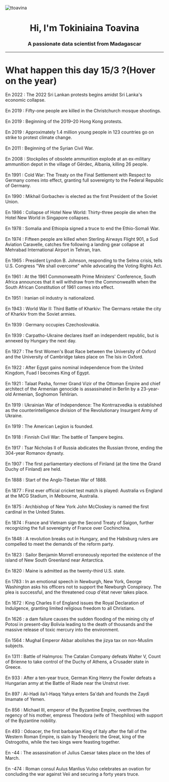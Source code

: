 
<p align="left"> <img src="https://komarev.com/ghpvc/?username=ttoavina&label=Profile%20views&color=0e75b6&style=flat" alt="ttoavina" /> </p>
<h1 align="center">Hi, I'm Tokiniaina Toavina</h1>
<h3 align="center">A passionate data scientist from Madagascar</h3>
    
<hr/>
<h1> What happen this day 15/3 ?(Hover on the year)</h1>

En 2022 : The 2022 Sri Lankan protests begins amidst Sri Lanka's economic collapse.
<br/><br/>
En 2019 : Fifty-one people are killed in the Christchurch mosque shootings.
<br/><br/>
En 2019 : Beginning of the 2019–20 Hong Kong protests.
<br/><br/>
En 2019 : Approximately 1.4 million young people in 123 countries go on strike to protest climate change.
<br/><br/>
En 2011 : Beginning of the Syrian Civil War.
<br/><br/>
En 2008 : Stockpiles of obsolete ammunition explode at an ex-military ammunition depot in the village of Gërdec, Albania, killing 26 people.
<br/><br/>
En 1991 : Cold War: The Treaty on the Final Settlement with Respect to Germany comes into effect, granting full sovereignty to the Federal Republic of Germany.
<br/><br/>
En 1990 : Mikhail Gorbachev is elected as the first President of the Soviet Union.
<br/><br/>
En 1986 : Collapse of Hotel New World: Thirty-three people die when the Hotel New World in Singapore collapses.
<br/><br/>
En 1978 : Somalia and Ethiopia signed a truce to end the Ethio-Somali War.
<br/><br/>
En 1974 : Fifteen people are killed when Sterling Airways Flight 901, a Sud Aviation Caravelle, catches fire following a landing gear collapse at Mehrabad International Airport in Tehran, Iran.
<br/><br/>
En 1965 : President Lyndon B. Johnson, responding to the Selma crisis, tells U.S. Congress "We shall overcome" while advocating the Voting Rights Act.
<br/><br/>
En 1961 : At the 1961 Commonwealth Prime Ministers' Conference, South Africa announces that it will withdraw from the Commonwealth when the South African Constitution of 1961 comes into effect.
<br/><br/>
En 1951 : Iranian oil industry is nationalized.
<br/><br/>
En 1943 : World War II: Third Battle of Kharkiv: The Germans retake the city of Kharkiv from the Soviet armies.
<br/><br/>
En 1939 : Germany occupies Czechoslovakia.
<br/><br/>
En 1939 : Carpatho-Ukraine declares itself an independent republic, but is annexed by Hungary the next day.
<br/><br/>
En 1927 : The first Women's Boat Race between the University of Oxford and the University of Cambridge takes place on The Isis in Oxford.
<br/><br/>
En 1922 : After Egypt gains nominal independence from the United Kingdom, Fuad I becomes King of Egypt.
<br/><br/>
En 1921 : Talaat Pasha, former Grand Vizir of the Ottoman Empire and chief architect of the Armenian genocide is assassinated in Berlin by a 23-year-old Armenian, Soghomon Tehlirian.
<br/><br/>
En 1919 : Ukrainian War of Independence: The Kontrrazvedka is established as the counterintelligence division of the Revolutionary Insurgent Army of Ukraine.
<br/><br/>
En 1919 : The American Legion is founded.
<br/><br/>
En 1918 : Finnish Civil War: The battle of Tampere begins.
<br/><br/>
En 1917 : Tsar Nicholas II of Russia abdicates the Russian throne, ending the 304-year Romanov dynasty.
<br/><br/>
En 1907 : The first parliamentary elections of Finland (at the time the Grand Duchy of Finland) are held.
<br/><br/>
En 1888 : Start of the Anglo-Tibetan War of 1888.
<br/><br/>
En 1877 : First ever official cricket test match is played: Australia vs England at the MCG Stadium, in Melbourne, Australia.
<br/><br/>
En 1875 : Archbishop of New York John McCloskey is named the first cardinal in the United States.
<br/><br/>
En 1874 : France and Vietnam sign the Second Treaty of Saigon, further recognizing the full sovereignty of France over Cochinchina.
<br/><br/>
En 1848 : A revolution breaks out in Hungary, and the Habsburg rulers are compelled to meet the demands of the reform party.
<br/><br/>
En 1823 : Sailor Benjamin Morrell erroneously reported the existence of the island of New South Greenland near Antarctica.
<br/><br/>
En 1820 : Maine is admitted as the twenty-third U.S. state.
<br/><br/>
En 1783 : In an emotional speech in Newburgh, New York, George Washington asks his officers not to support the Newburgh Conspiracy. The plea is successful, and the threatened coup d'état never takes place.
<br/><br/>
En 1672 : King Charles II of England issues the Royal Declaration of Indulgence, granting limited religious freedom to all Christians.
<br/><br/>
En 1626 : a dam failure causes the sudden flooding of the mining city of Potosí in present-day Bolivia leading to the death of thousands and the massive release of toxic mercury into the environment.
<br/><br/>
En 1564 : Mughal Emperor Akbar abolishes the jizya tax on non-Muslim subjects.
<br/><br/>
En 1311 : Battle of Halmyros: The Catalan Company defeats Walter V, Count of Brienne to take control of the Duchy of Athens, a Crusader state in Greece.
<br/><br/>
En 933 : After a ten-year truce, German King Henry the Fowler defeats a Hungarian army at the Battle of Riade near the Unstrut river.
<br/><br/>
En 897 : Al-Hadi ila'l-Haqq Yahya enters Sa'dah and founds the Zaydi Imamate of Yemen.
<br/><br/>
En 856 : Michael III, emperor of the Byzantine Empire, overthrows the regency of his mother, empress Theodora (wife of Theophilos) with support of the Byzantine nobility.
<br/><br/>
En 493 : Odoacer, the first barbarian King of Italy after the fall of the Western Roman Empire, is slain by Theoderic the Great, king of the Ostrogoths, while the two kings were feasting together.
<br/><br/>
En -44 : The assassination of Julius Caesar takes place on the Ides of March.
<br/><br/>
En -474 : Roman consul Aulus Manlius Vulso celebrates an ovation for concluding the war against Veii and securing a forty years truce.
<br/><br/>
